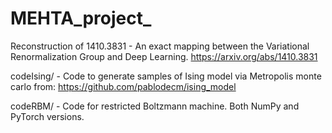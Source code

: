 # MEHTA_project_

Reconstruction of 1410.3831 - An exact mapping between the Variational 
Renormalization Group and Deep Learning. https://arxiv.org/abs/1410.3831

codeIsing/ - Code to generate samples of Ising model via Metropolis monte carlo
             from: https://github.com/pablodecm/ising_model
             
codeRBM/   - Code for restricted Boltzmann machine. Both NumPy and PyTorch versions.
